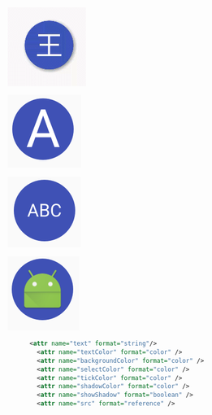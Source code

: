 ![](https://github.com/covetcode/SelectableContactView/blob/master/picture/GIF.gif)

![](https://github.com/covetcode/SelectableContactView/blob/master/picture/p0.PNG)

![](https://github.com/covetcode/SelectableContactView/blob/master/picture/p2.PNG)

![](https://github.com/covetcode/SelectableContactView/blob/master/picture/p1.PNG)


```xml
      <attr name="text" format="string"/>
        <attr name="textColor" format="color" />
        <attr name="backgroundColor" format="color" />
        <attr name="selectColor" format="color" />
        <attr name="tickColor" format="color" />
        <attr name="shadowColor" format="color" />
        <attr name="showShadow" format="boolean" />
        <attr name="src" format="reference" /> 
```
